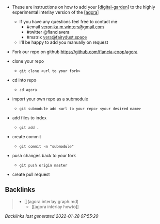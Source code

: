 - These are instructions on how to add your [[digital-garden]] to the highly experimental interlay version of the [[agora]]
	- If you have any questions feel free to contact me
		- #email veronika.m.winters@gmail.com
		- #twitter @flanciavera
		- #matrix vera@fairydust.space
	- I'll be happy to add you manually on request

- Fork our repo on github https://github.com/flancia-coop/agora
- clone your repo
	- `git clone <url to your fork>`
- cd into repo
	- `cd agora`
- import your own repo as a submodule
	- `git submodule add <url to your repo> <your desired name>`
- add files to index
	- `git add .`
- create commit
	- `git commit -m "submodule"`
- push changes back to your fork
	- `git push origin master`
- create pull request 

[//begin]: # "Autogenerated link references for markdown compatibility"
[digital-garden]: digital-garden.md "digital-garden"
[agora]: agora.md "agora"
[//end]: # "Autogenerated link references"

## Backlinks

> - [](agora interlay graph.md)
>   - [[agora interlay howto]]

_Backlinks last generated 2022-01-28 07:55:20_
